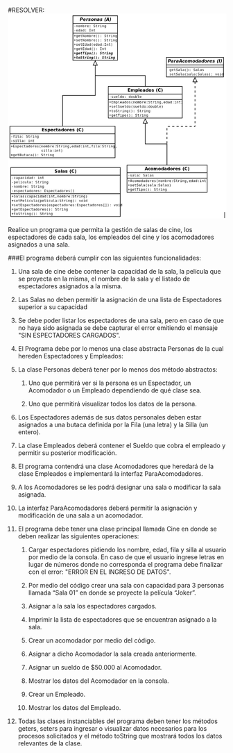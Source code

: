 #RESOLVER:
![img.png](UML.png)

Realice un programa que permita la gestión de salas de cine, los espectadores de cada sala, los empleados del cine y los acomodadores asignados a una sala.

###El programa deberá cumplir con las siguientes funcionalidades:


1. Una sala de cine debe contener la capacidad de la sala, la película que se proyecta en la misma, el nombre de la sala y el listado de espectadores asignados a la misma.

2. Las Salas no deben permitir la asignación de una lista de Espectadores superior a su capacidad

3. Se debe poder listar los espectadores de una sala, pero en caso de que no haya sido asignada se debe capturar el error emitiendo el mensaje "SIN ESPECTADORES CARGADOS".

4. El Programa debe por lo menos una clase abstracta Personas de la cual hereden Espectadores y Empleados:

5. La clase Personas deberá tener por lo menos dos método abstractos:

    1. Uno que permitirá ver si la persona es un Espectador, un Acomodador o un Empleado dependiendo de qué clase sea.

    2. Uno que permitirá visualizar todos los datos de la persona.

6. Los Espectadores además de sus datos personales deben estar asignados a una butaca definida por la Fila (una letra) y la Silla (un entero).

7. La clase Empleados deberá contener el Sueldo que cobra el empleado y permitir su posterior modificación.

8. El programa contendrá una clase Acomodadores que heredará de la clase Empleados e implementará la interfaz ParaAcomodadores.

9. A los Acomodadores se les podrá designar una sala o modificar la sala asignada.

10. La interfaz ParaAcomodadores deberá permitir la asignación y modificación de una sala a un acomodador.

11. El programa debe tener una clase principal llamada Cine en donde se deben realizar las siguientes operaciones:

    1. Cargar espectadores pidiendo los nombre, edad, fila y silla al usuario por medio de la consola. En caso de que el usuario ingrese letras en lugar de números donde no corresponda el programa debe finalizar con el error: "ERROR EN EL INGRESO DE DATOS".

    2. Por medio del código crear una sala con capacidad para 3 personas llamada “Sala 01” en donde se proyecte la película “Joker”.

    3. Asignar a la sala los espectadores cargados.

    4. Imprimir la lista de espectadores que se encuentran asignado a la sala.

    5. Crear un acomodador por medio del código.

    6. Asignar a dicho Acomodador la sala creada anteriormente.

    7. Asignar un sueldo de $50.000 al Acomodador.

    8. Mostrar los datos del Acomodador en la consola.

    9. Crear un Empleado.

    10. Mostrar los datos del Empleado.

12. Todas las clases instanciables del programa deben tener los métodos geters, seters para ingresar o visualizar datos necesarios para los procesos solicitados y el método toString que mostrará todos los datos relevantes de la clase.